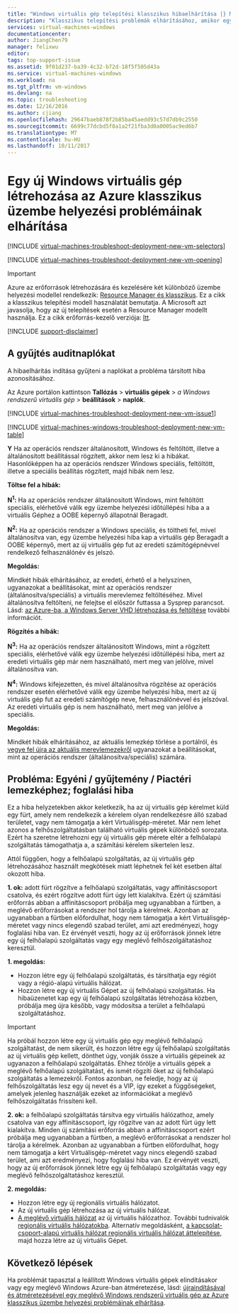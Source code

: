 ```yaml
---
title: "Windows virtuális gép telepítési klasszikus hibaelhárítása |} Microsoft Docs"
description: "Klasszikus telepítési problémák elhárításához, amikor egy új Windows virtuális gép létrehozása az Azure-ban"
services: virtual-machines-windows
documentationcenter: 
author: JiangChen79
manager: felixwu
editor: 
tags: top-support-issue
ms.assetid: 9f01d237-ba39-4c32-b72d-18f5f505d43a
ms.service: virtual-machines-windows
ms.workload: na
ms.tgt_pltfrm: vm-windows
ms.devlang: na
ms.topic: troubleshooting
ms.date: 12/16/2016
ms.author: cjiang
ms.openlocfilehash: 29647baeb878f2b85ba45aedd93c57d7db9c2550
ms.sourcegitcommit: 6699c77dcbd5f8a1a2f21fba3d0a0005ac9ed6b7
ms.translationtype: MT
ms.contentlocale: hu-HU
ms.lasthandoff: 10/11/2017
---
```

# <a name="troubleshoot-classic-deployment-issues-with-creating-a-new-windows-virtual-machine-in-azure"></a>Egy új Windows virtuális gép létrehozása az Azure klasszikus üzembe helyezési problémáinak elhárítása
[!INCLUDE [virtual-machines-troubleshoot-deployment-new-vm-selectors](../../../../includes/virtual-machines-windows-troubleshoot-deployment-new-vm-selectors-include.md)]

[!INCLUDE [virtual-machines-troubleshoot-deployment-new-vm-opening](../../../../includes/virtual-machines-troubleshoot-deployment-new-vm-opening-include.md)]

> [!IMPORTANT] 
> Azure az erőforrások létrehozására és kezelésére két különböző üzembe helyezési modellel rendelkezik: [Resource Manager és klasszikus](../../../resource-manager-deployment-model.md). Ez a cikk a klasszikus telepítési modell használatát bemutatja. A Microsoft azt javasolja, hogy az új telepítések esetén a Resource Manager modellt használja. Ez a cikk erőforrás-kezelő verziója: [Itt](../../virtual-machines-windows-troubleshoot-deployment-new-vm.md?toc=%2fazure%2fvirtual-machines%2fwindows%2ftoc.json).

[!INCLUDE [support-disclaimer](../../../../includes/support-disclaimer.md)]

## <a name="collect-audit-logs"></a>A gyűjtés auditnaplókat
A hibaelhárítás indítása gyűjteni a naplókat a probléma társított hiba azonosításához.

Az Azure portálon kattintson **Tallózás** > **virtuális gépek** > *a Windows rendszerű virtuális gép* > **beállítások** > **naplók**.

[!INCLUDE [virtual-machines-troubleshoot-deployment-new-vm-issue1](../../../../includes/virtual-machines-troubleshoot-deployment-new-vm-issue1-include.md)]

[!INCLUDE [virtual-machines-windows-troubleshoot-deployment-new-vm-table](../../../../includes/virtual-machines-windows-troubleshoot-deployment-new-vm-table.md)]

**Y** Ha az operációs rendszer általánosított, Windows és feltöltött, illetve a általánosított beállítással rögzített, akkor nem lesz ki a hibákat. Hasonlóképpen ha az operációs rendszer Windows speciális, feltöltött, illetve a speciális beállítás rögzített, majd hibák nem lesz.

**Töltse fel a hibák:**

**N<sup>1</sup>:** Ha az operációs rendszer általánosított Windows, mint feltöltött speciális, elérhetővé válik egy üzembe helyezési időtúllépési hiba a a virtuális Géphez a OOBE képernyő állapotnál Beragadt.

**N<sup>2</sup>:** Ha az operációs rendszer a Windows speciális, és töltheti fel, mivel általánosítva van, egy üzembe helyezési hiba kap a virtuális gép Beragadt a OOBE képernyő, mert az új virtuális gép fut az eredeti számítógépnévvel rendelkező felhasználónév és jelszó.

**Megoldás:**

Mindkét hibák elhárításához, az eredeti, érhető el a helyszínen, ugyanazokat a beállításokat, mint az operációs rendszer (általánosítva/speciális) a virtuális merevlemez feltöltéséhez. Mivel általánosítva feltölteni, ne felejtse el először futtassa a Sysprep parancsot. Lásd: [az Azure-ba, a Windows Server VHD létrehozása és feltöltése](createupload-vhd.md) további információt.

**Rögzítés a hibák:**

**N<sup>3</sup>:** Ha az operációs rendszer általánosított Windows, mint a rögzített speciális, elérhetővé válik egy üzembe helyezési időtúllépési hiba, mert az eredeti virtuális gép már nem használható, mert meg van jelölve, mivel általánosítva van.

**N<sup>4</sup>:** Windows kifejezetten, és mivel általánosítva rögzítése az operációs rendszer esetén elérhetővé válik egy üzembe helyezési hiba, mert az új virtuális gép fut az eredeti számítógép neve, felhasználónévvel és jelszóval. Az eredeti virtuális gép is nem használható, mert meg van jelölve a speciális.

**Megoldás:**

Mindkét hibák elhárításához, az aktuális lemezkép törlése a portálról, és [vegye fel újra az aktuális merevlemezekről](capture-image.md) ugyanazokat a beállításokat, mint az operációs rendszer (általánosítva/speciális) számára.

## <a name="issue-custom-gallery-marketplace-image-allocation-failure"></a>Probléma: Egyéni / gyűjtemény / Piactéri lemezképhez; foglalási hiba
Ez a hiba helyzetekben akkor keletkezik, ha az új virtuális gép kérelmet küld egy fürt, amely nem rendelkezik a kérelem olyan rendelkezésre álló szabad területet, vagy nem támogatja a kért Virtuálisgép-méretet. Már nem lehet azonos a felhőszolgáltatásban található virtuális gépek különböző sorozata. Ezért ha szeretne létrehozni egy új virtuális gép mérete eltér a felhőalapú szolgáltatás támogathatja a, a számítási kérelem sikertelen lesz.

Attól függően, hogy a felhőalapú szolgáltatás, az új virtuális gép létrehozásához használt megkötések miatt léphetnek fel két esetben által okozott hiba.

**1. ok:** adott fürt rögzítve a felhőalapú szolgáltatás, vagy affinitáscsoport csatolva, és ezért rögzítve adott fürt úgy lett kialakítva. Ezért új számítási erőforrás abban a affinitáscsoport próbálja meg ugyanabban a fürtben, a meglévő erőforrásokat a rendszer hol tárolja a kérelmek. Azonban az ugyanabban a fürtben előfordulhat, hogy nem támogatja a kért Virtuálisgép-méretet vagy nincs elegendő szabad terület, ami azt eredményezi, hogy foglalási hiba van. Ez érvényét veszti, hogy az új erőforrások jönnek létre egy új felhőalapú szolgáltatás vagy egy meglévő felhőszolgáltatáshoz keresztül.

**1. megoldás:**

* Hozzon létre egy új felhőalapú szolgáltatás, és társíthatja egy régiót vagy a régió-alapú virtuális hálózat.
* Hozzon létre egy új virtuális Gépet az új felhőalapú szolgáltatás.
  Ha hibaüzenetet kap egy új felhőalapú szolgáltatás létrehozása közben, próbálja meg újra később, vagy módosítsa a terület a felhőalapú szolgáltatáshoz.

> [!IMPORTANT]
> Ha próbál hozzon létre egy új virtuális gép egy meglévő felhőalapú szolgáltatást, de nem sikerült, és hozzon létre egy új felhőalapú szolgáltatás az új virtuális gép kellett, dönthet úgy, vonják össze a virtuális gépeinek az ugyanazon a felhőalapú szolgáltatás. Ehhez törölje a virtuális gépek a meglévő felhőalapú szolgáltatást, és ismét rögzíti őket az új felhőalapú szolgáltatás a lemezekről. Fontos azonban, ne feledje, hogy az új felhőszolgáltatás lesz egy új nevet és a VIP, így ezeket a függőségeket, amelyek jelenleg használják ezeket az információkat a meglévő felhőszolgáltatás frissíteni kell.
> 
> 

**2. ok:** a felhőalapú szolgáltatás társítva egy virtuális hálózathoz, amely csatolva van egy affinitáscsoport, így rögzítve van az adott fürt úgy lett kialakítva. Minden új számítási erőforrás abban a affinitáscsoport ezért próbálja meg ugyanabban a fürtben, a meglévő erőforrásokat a rendszer hol tárolja a kérelmek. Azonban az ugyanabban a fürtben előfordulhat, hogy nem támogatja a kért Virtuálisgép-méretet vagy nincs elegendő szabad terület, ami azt eredményezi, hogy foglalási hiba van. Ez érvényét veszti, hogy az új erőforrások jönnek létre egy új felhőalapú szolgáltatás vagy egy meglévő felhőszolgáltatáshoz keresztül.

**2. megoldás:**

* Hozzon létre egy új regionális virtuális hálózatot.
* Az új virtuális gép létrehozása az új virtuális hálózat.
* [A meglévő virtuális hálózat](https://azure.microsoft.com/blog/vnet-to-vnet-connecting-virtual-networks-in-azure-across-different-regions/) az új virtuális hálózathoz. További tudnivalók [regionális virtuális hálózatokba](https://azure.microsoft.com/blog/2014/05/14/regional-virtual-networks/). Alternatív megoldásként, [a kapcsolat-csoport-alapú virtuális hálózat regionális virtuális hálózat áttelepítése](https://azure.microsoft.com/blog/2014/11/26/migrating-existing-services-to-regional-scope/), majd hozza létre az új virtuális Gépet.

## <a name="next-steps"></a>Következő lépések
Ha problémát tapasztal a leállított Windows virtuális gépek elindításakor vagy egy meglévő Windows Azure-ban átméretezése, lásd: [újraindításával és átméretezésével egy meglévő Windows rendszerű virtuális gép az Azure klasszikus üzembe helyezési problémáinak elhárítása](virtual-machines-windows-classic-restart-resize-error-troubleshooting.md).

